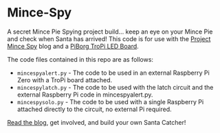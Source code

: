 # Mince-Spy
A secret Mince Pie Spying project build... keep an eye on your Mince Pie and check when Santa has arrived! This code is for use with the [Project Mince Spy](https://www.modmypi.com/project-mince-spy) blog and a [PiBorg TroPi LED Board](https://www.piborg.org/tropi).

The code files contained in this repo are as follows:

- `mincespyalert.py` - The code to be used in an external Raspberry Pi Zero with a TroPi board attached.
- `mincespylatch.py` - The code to be used with the latch circuit and the external Raspberry Pi code in mincespyalert.py.
- `mincespysolo.py` - The code to be used with a single Raspberry Pi attached directly to the circuit, no external Pi required.

[Read the blog](https://www.modmypi.com/project-mince-spy), get involved, and build your own Santa Catcher!
